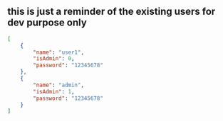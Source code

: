 ## this is just a reminder of the existing users for dev purpose only
```json
[
    {
        "name": "user1",
        "isAdmin": 0,
        "password": "12345678"
    },
    {
        "name": "admin",
        "isAdmin": 1,
        "password": "12345678"
    }
]
```